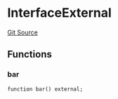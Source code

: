 # InterfaceExternal
[Git Source](https://github.com/0xStation/0xrails/blob/7b2d3363f0d5023623fd16114b60a38cf52ce246/src/lib/ERC7201/Interface.sol)


## Functions
### bar


```solidity
function bar() external;
```

